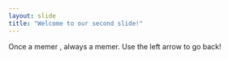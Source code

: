 ```yaml
---
layout: slide
title: "Welcome to our second slide!"
---
```

Once a memer , always a memer.
Use the left arrow to go back!
